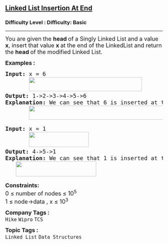 <h2><a href="https://www.geeksforgeeks.org/problems/linked-list-insertion-1587115620/1">Linked List Insertion At End</a></h2><h3>Difficulty Level : Difficulty: Basic</h3><hr><div class="problems_problem_content__Xm_eO"><p><span style="font-size: 18px;">You are given the <strong>head </strong>of a Singly Linked List and a value <strong>x</strong>, insert that value <strong>x </strong>at the end of the LinkedList and return the <strong>head </strong>of the modified Linked List.</span></p>
<p><span style="font-size: 18px;"><strong>Examples :</strong></span></p>
<pre><span style="font-size: 18px;"><strong>Input: </strong>x = 6<br> &nbsp; &nbsp; &nbsp; <img src="https://media.geeksforgeeks.org/img-practice/prod/addEditProblem/700525/Web/Other/blobid0_1754907658.webp" width="361" height="45"><br><strong>Output: </strong>1-&gt;2-&gt;3-&gt;4-&gt;5-&gt;6<strong>
Explanation: </strong>We can see that 6 is inserted at the end of the linkedlist<strong>.<br>       <img src="https://media.geeksforgeeks.org/img-practice/prod/addEditProblem/700525/Web/Other/blobid0_1754888953.webp" width="430" height="45"></strong></span>
</pre>
<pre><span style="font-size: 18px;"><strong>Input: </strong>x = 1<br>       <img src="https://media.geeksforgeeks.org/img-practice/prod/addEditProblem/700525/Web/Other/blobid1_1754889087.webp" width="191" height="48"><br></span><span style="font-size: 18px;"><strong>Output: </strong>4-&gt;5-&gt;1<br><strong>Explanation: </strong>We can see that 1 is inserted at the end of the linkedlist<strong style="font-family: -apple-system, BlinkMacSystemFont, 'Segoe UI', Roboto, Oxygen, Ubuntu, Cantarell, 'Open Sans', 'Helvetica Neue', sans-serif;">.<br>        <img src="https://media.geeksforgeeks.org/img-practice/prod/addEditProblem/700525/Web/Other/blobid2_1754889156.webp" width="257" height="48"></strong><strong><br></strong></span></pre>
<p><span style="font-size: 18px;"><strong>Constraints:</strong><br>0 ≤ number of nodes ≤ 10<sup>5<br></sup>1 ≤ node-&gt;data , x ≤ 10<sup>3</sup><sup><br></sup></span></p></div><p><span style=font-size:18px><strong>Company Tags : </strong><br><code>Hike</code>&nbsp;<code>Wipro</code>&nbsp;<code>TCS</code>&nbsp;<br><p><span style=font-size:18px><strong>Topic Tags : </strong><br><code>Linked List</code>&nbsp;<code>Data Structures</code>&nbsp;
